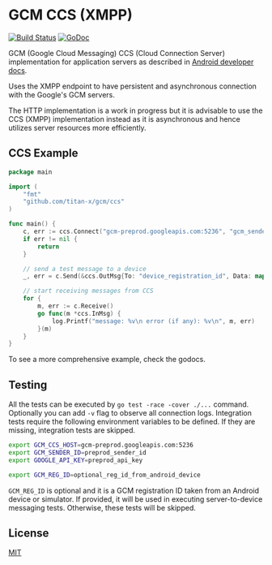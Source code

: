# GCM CCS (XMPP)

[![Build Status](https://travis-ci.org/titan-x/gcm.svg?branch=master)](https://travis-ci.org/titan-x/gcm)
[![GoDoc](https://godoc.org/github.com/titan-x/gcm?status.svg)](https://godoc.org/github.com/titan-x/gcm)

GCM (Google Cloud Messaging) CCS (Cloud Connection Server) implementation for application servers as described in [Android developer docs](https://developer.android.com/google/gcm/ccs.html).

Uses the XMPP endpoint to have persistent and asynchronous connection with the Google's GCM servers.

The HTTP implementation is a work in progress but it is advisable to use the CCS (XMPP) implementation instead as it is asynchronous and hence utilizes server resources more efficiently.

## CCS Example

```go
package main

import (
	"fmt"
	"github.com/titan-x/gcm/ccs"
)

func main() {
	c, err := ccs.Connect("gcm-preprod.googleapis.com:5236", "gcm_sender_id", "gcm_api_key", true)
	if err != nil {
		return
	}

	// send a test message to a device
	_, err = c.Send(&ccs.OutMsg{To: "device_registration_id", Data: map[string]string{"test_message": "GCM CCS client testing message."}})

	// start receiving messages from CCS
	for {
		m, err := c.Receive()
		go func(m *ccs.InMsg) {
			log.Printf("message: %v\n error (if any): %v\n", m, err)
		}(m)
	}
}
```

To see a more comprehensive example, check the godocs.

## Testing

All the tests can be executed by `go test -race -cover ./...` command. Optionally you can add `-v` flag to observe all connection logs. Integration tests require the following environment variables to be defined. If they are missing, integration tests are skipped.

```bash
export GCM_CCS_HOST=gcm-preprod.googleapis.com:5236
export GCM_SENDER_ID=preprod_sender_id
export GOOGLE_API_KEY=preprod_api_key

export GCM_REG_ID=optional_reg_id_from_android_device
```

`GCM_REG_ID` is optional and it is a GCM registration ID taken from an Android device or simulator. If provided, it will be used in executing server-to-device messaging tests. Otherwise, these tests will be skipped.

## License

[MIT](LICENSE)
